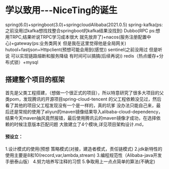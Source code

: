 
# 学以致用---NiceTing的诞生

spring(6.0)+springboot(3.0)+springcloudAlibaba(2021.0.5)
spring-kafka(ps: 之前没用过kafka想找找整合springboot的kafka结果没找到) 
Dubbo(RPC ps:想用TRPC,结果听说TRPC学习成本很大 就先放弃了)+nacos(服务注册配置中心)+gateway(ps:业务类网关 但是我在这里觉得他是全局网关)
hutool+fastjson+Httpclient(预想可能会用到(感觉))
sentinel(之前没用过 但是听说 可以实现链路熔断和服务降级 有时间可以搞搞(后续再说))
redis（热点缓存+分布式锁）+mysql
## 搭建整个项目的框架
首先是父类工程搭建，（想做一个很正式的项目），所以特意研究了很多大项目的父类pom，发现腾讯的开源项目spring-cloud-tencent 的父工程依赖没见过，然后看了其他的项目父工程发现没有一个是一样的，真的坑爹
没办法只能自己来，最后还是常规的使用了aliyun的maven镜像结果导入alibaba-cloud-dependency，结果今天maven抽风竟然报错，最后使用腾讯云的maven镜像才成功，在选择依赖的时候注意版本匹配问题
大致建立了4个模块,详见项目架构设计.md，
#### 预设立：
1.设计模式的使用(预想 策略模式(对接，建造者模式，责任链模式)
2.jdk新特性的使用主要是8和10(record,var,lambda,stream)
3.编程规范性（Alibaba-java开发手册泰山版）
4.努力培养写注释的习惯
5.争取用上一点点简单的算法(不确定)

